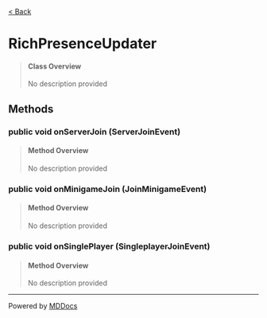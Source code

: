 [< Back](..)
# RichPresenceUpdater #
>#### Class Overview ####
>No description provided
## Methods ##
### public void onServerJoin (ServerJoinEvent) ###
>#### Method Overview ####
>No description provided
>
### public void onMinigameJoin (JoinMinigameEvent) ###
>#### Method Overview ####
>No description provided
>
### public void onSinglePlayer (SingleplayerJoinEvent) ###
>#### Method Overview ####
>No description provided
>

---
Powered by [MDDocs](https://github.com/VRCube/MDDocs)